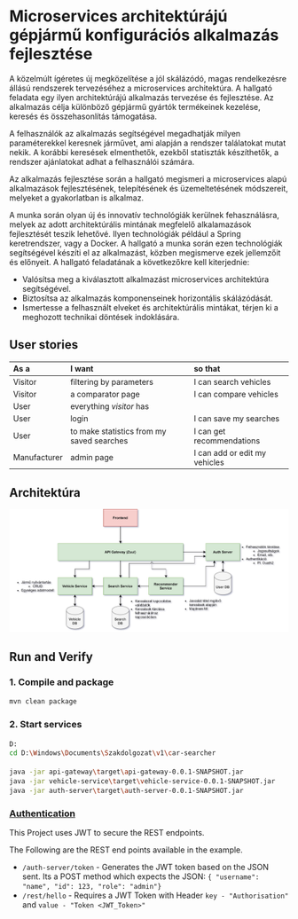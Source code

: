# Microservices architektúrájú gépjármű konfigurációs alkalmazás fejlesztése
A közelmúlt ígéretes új megközelítése a jól skálázódó, magas rendelkezésre állású rendszerek tervezéséhez a microservices architektúra. A hallgató feladata egy ilyen architektúrájú alkalmazás tervezése és fejlesztése. Az alkalmazás célja különböző gépjármű gyártók termékeinek kezelése, keresés és összehasonlítás támogatása.

A felhasználók az alkalmazás segítségével megadhatják milyen paraméterekkel keresnek járművet, ami alapján a rendszer találatokat mutat nekik. A korábbi keresések elmenthetők, ezekből statiszták készíthetők, a rendszer ajánlatokat adhat a felhasználói számára. 

Az alkalmazás fejlesztése során a hallgató megismeri a microservices alapú alkalmazások fejlesztésének, telepítésének és üzemeltetésének módszereit, melyeket a gyakorlatban is alkalmaz.

A munka során olyan új és innovatív technológiák kerülnek fehasználásra, melyek az adott architektúrális mintának megfelelő alkalamazások fejlesztését teszik lehetővé. Ilyen technológiák például a Spring keretrendszer, vagy a Docker. A hallgató a munka során ezen technológiák segítségével készíti el az alkalmazást, közben megismerve ezek jellemzőit és előnyeit.
A hallgató feladatának a következőkre kell kiterjednie:
- Valósítsa meg a kiválasztott alkalmazást microservices architektúra segítségével.
- Biztosítsa az alkalmazás komponenseinek horizontális skálázódását.
- Ismertesse a felhasznált elveket és architektúrális mintákat, térjen ki a meghozott
technikai döntések indoklására.

## User stories
|As a |I want |so that|
|:---|:---|:---|
|Visitor |filtering by parameters|I can search vehicles|
|Visitor |a comparator page|I can compare vehicles|
|User |everything *visitor* has | |
|User |login| I can save my searches|
|User |to make statistics from my saved searches| I can get recommendations|
|Manufacturer |admin page|I can add or edit my vehicles|
 
 ## Architektúra 
 ![final architecture](architektúra.jpg)
 
## Run and Verify

### 1. Compile and package
```bash
mvn clean package
```

### 2. Start services
```bash
D:
cd D:\Windows\Documents\Szakdolgozat\v1\car-searcher

java -jar api-gateway\target\api-gateway-0.0.1-SNAPSHOT.jar
java -jar vehicle-service\target\vehicle-service-0.0.1-SNAPSHOT.jar
java -jar auth-server\target\auth-server-0.0.1-SNAPSHOT.jar
```

### [Authentication](https://github.com/TechPrimers/jwt-security-example)

This Project uses JWT to secure the REST endpoints.

The Following are the REST end points available in the example.
- `/auth-server/token` - Generates the JWT token based on the JSON sent. Its a POST method which expects the JSON: `{ "username": "name", "id": 123, "role": "admin"}` 
- `/rest/hello` - Requires a JWT Token with Header `key - "Authorisation"` and `value - "Token <JWT_Token>"`
